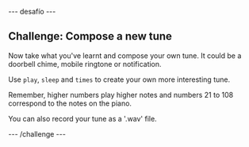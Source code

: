 \--- desafío \---

## Challenge: Compose a new tune

Now take what you've learnt and compose your own tune. It could be a doorbell chime, mobile ringtone or notification.

Use `play`, `sleep` and `times` to create your own more interesting tune.

Remember, higher numbers play higher notes and numbers 21 to 108 correspond to the notes on the piano.

You can also record your tune as a '.wav' file.

\--- /challenge \---